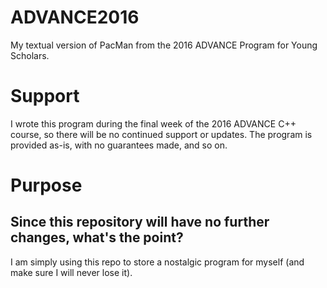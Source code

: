 # ADVANCE2016
My textual version of PacMan from the 2016 ADVANCE Program for Young Scholars.

# Support
I wrote this program during the final week of the 2016 ADVANCE C++ course, so there will be no continued support or updates.
The program is provided as-is, with no guarantees made, and so on.

# Purpose
## Since this repository will have no further changes, what's the point?
I am simply using this repo to store a nostalgic program for myself (and make sure I will never lose it).

